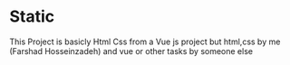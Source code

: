 # Static
This Project is basicly Html Css from a Vue js project 
but html,css by me (Farshad Hosseinzadeh) and vue or other tasks by someone else
